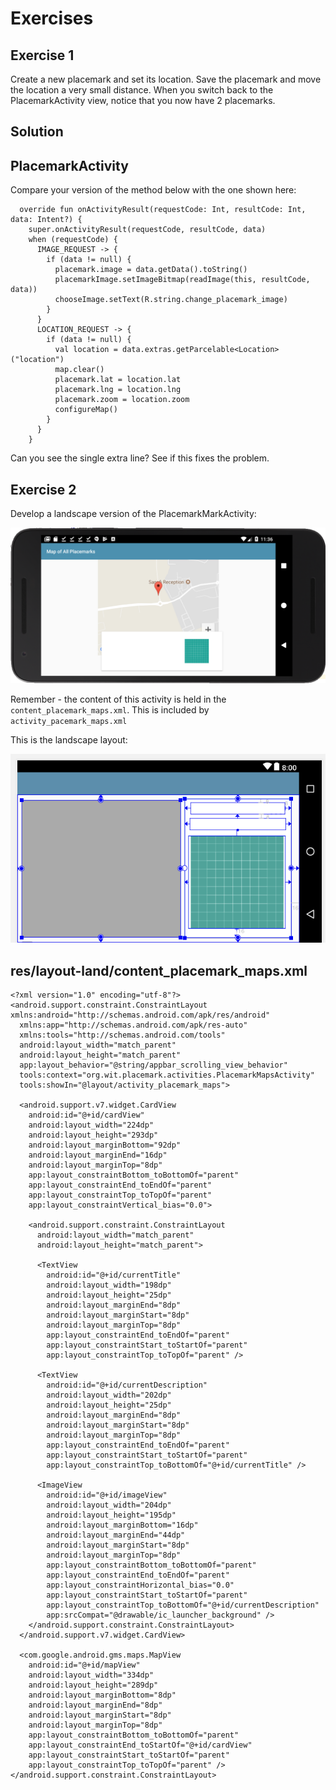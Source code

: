 # Exercises

## Exercise 1

Create a new placemark and set its location. Save the placemark and move the location a very small distance. When you switch back to the PlacemarkActivity view, notice that you now have 2 placemarks.

## Solution

## PlacemarkActivity

Compare your version of the method below with the one shown here:

~~~
  override fun onActivityResult(requestCode: Int, resultCode: Int, data: Intent?) {
    super.onActivityResult(requestCode, resultCode, data)
    when (requestCode) {
      IMAGE_REQUEST -> {
        if (data != null) {
          placemark.image = data.getData().toString()
          placemarkImage.setImageBitmap(readImage(this, resultCode, data))
          chooseImage.setText(R.string.change_placemark_image)
        }
      }
      LOCATION_REQUEST -> {
        if (data != null) {
          val location = data.extras.getParcelable<Location>("location")
          map.clear()
          placemark.lat = location.lat
          placemark.lng = location.lng
          placemark.zoom = location.zoom
          configureMap()
        }
      }
    }
~~~

Can you see the single extra line? See if this fixes the problem.


## Exercise 2

Develop a landscape version of the PlacemarkMarkActivity:

![](img/00.png)

Remember - the content of this activity is held in the `content_placemark_maps.xml`. This is included by `activity_pacemark_maps.xml`

This is the landscape layout:

![](img/01.png)

## res/layout-land/content_placemark_maps.xml

~~~
<?xml version="1.0" encoding="utf-8"?>
<android.support.constraint.ConstraintLayout xmlns:android="http://schemas.android.com/apk/res/android"
  xmlns:app="http://schemas.android.com/apk/res-auto"
  xmlns:tools="http://schemas.android.com/tools"
  android:layout_width="match_parent"
  android:layout_height="match_parent"
  app:layout_behavior="@string/appbar_scrolling_view_behavior"
  tools:context="org.wit.placemark.activities.PlacemarkMapsActivity"
  tools:showIn="@layout/activity_placemark_maps">

  <android.support.v7.widget.CardView
    android:id="@+id/cardView"
    android:layout_width="224dp"
    android:layout_height="293dp"
    android:layout_marginBottom="92dp"
    android:layout_marginEnd="16dp"
    android:layout_marginTop="8dp"
    app:layout_constraintBottom_toBottomOf="parent"
    app:layout_constraintEnd_toEndOf="parent"
    app:layout_constraintTop_toTopOf="parent"
    app:layout_constraintVertical_bias="0.0">

    <android.support.constraint.ConstraintLayout
      android:layout_width="match_parent"
      android:layout_height="match_parent">

      <TextView
        android:id="@+id/currentTitle"
        android:layout_width="198dp"
        android:layout_height="25dp"
        android:layout_marginEnd="8dp"
        android:layout_marginStart="8dp"
        android:layout_marginTop="8dp"
        app:layout_constraintEnd_toEndOf="parent"
        app:layout_constraintStart_toStartOf="parent"
        app:layout_constraintTop_toTopOf="parent" />

      <TextView
        android:id="@+id/currentDescription"
        android:layout_width="202dp"
        android:layout_height="25dp"
        android:layout_marginEnd="8dp"
        android:layout_marginStart="8dp"
        android:layout_marginTop="8dp"
        app:layout_constraintEnd_toEndOf="parent"
        app:layout_constraintStart_toStartOf="parent"
        app:layout_constraintTop_toBottomOf="@+id/currentTitle" />

      <ImageView
        android:id="@+id/imageView"
        android:layout_width="204dp"
        android:layout_height="195dp"
        android:layout_marginBottom="16dp"
        android:layout_marginEnd="44dp"
        android:layout_marginStart="8dp"
        android:layout_marginTop="8dp"
        app:layout_constraintBottom_toBottomOf="parent"
        app:layout_constraintEnd_toEndOf="parent"
        app:layout_constraintHorizontal_bias="0.0"
        app:layout_constraintStart_toStartOf="parent"
        app:layout_constraintTop_toBottomOf="@+id/currentDescription"
        app:srcCompat="@drawable/ic_launcher_background" />
    </android.support.constraint.ConstraintLayout>
  </android.support.v7.widget.CardView>

  <com.google.android.gms.maps.MapView
    android:id="@+id/mapView"
    android:layout_width="334dp"
    android:layout_height="289dp"
    android:layout_marginBottom="8dp"
    android:layout_marginEnd="8dp"
    android:layout_marginStart="8dp"
    android:layout_marginTop="8dp"
    app:layout_constraintBottom_toBottomOf="parent"
    app:layout_constraintEnd_toStartOf="@+id/cardView"
    app:layout_constraintStart_toStartOf="parent"
    app:layout_constraintTop_toTopOf="parent" />
</android.support.constraint.ConstraintLayout>

~~~